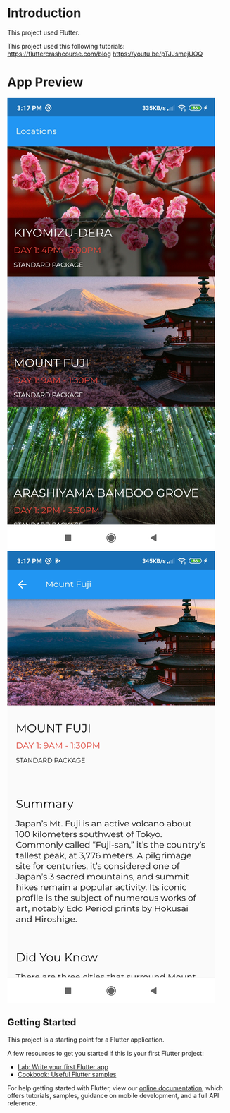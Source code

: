 # Introduction

This project used Flutter.

This project used this following tutorials:
https://fluttercrashcourse.com/blog
https://youtu.be/pTJJsmejUOQ

# App Preview

![alt text](https://github.com/JayMarvinQuiambao/FirstFlutterApp/blob/master/AppScreenshot1.jpg)
![alt text](https://github.com/JayMarvinQuiambao/FirstFlutterApp/blob/master/AppScreenshot2.jpg)

## Getting Started

This project is a starting point for a Flutter application.

A few resources to get you started if this is your first Flutter project:

- [Lab: Write your first Flutter app](https://flutter.dev/docs/get-started/codelab)
- [Cookbook: Useful Flutter samples](https://flutter.dev/docs/cookbook)

For help getting started with Flutter, view our
[online documentation](https://flutter.dev/docs), which offers tutorials,
samples, guidance on mobile development, and a full API reference.
